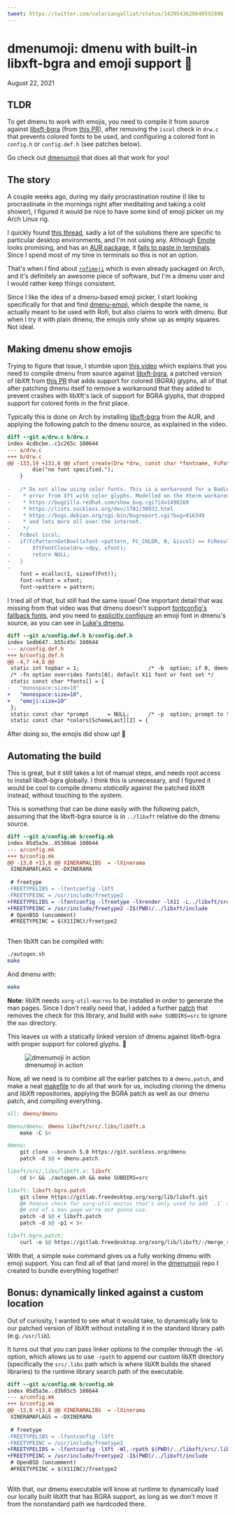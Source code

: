 ```yaml
---
tweet: https://twitter.com/valeriangalliat/status/1429543626640592898
---
```


# dmenumoji: dmenu with built-in libxft-bgra and emoji support 💪
August 22, 2021

## TLDR

To get dmenu to work with emojis, you need to compile it from source
against [libxft-bgra][] (from [this PR][libxft-pr]),
after removing the `iscol` check in `drw.c` that prevents colored fonts
to be used, and configuring a colored font in `config.h` or
`config.def.h` (see patches below).

[libxft-bgra]: https://aur.archlinux.org/packages/libxft-bgra/
[libxft-pr]: https://gitlab.freedesktop.org/xorg/lib/libxft/-/merge_requests/1

Go check out [dmenumoji](https://github.com/valeriangalliat/dmenumoji)
that does all that work for you!

## The story

A couple weeks ago, during my daily procrastination routine (I like to
procrastinate in the mornings right after meditating and taking a cold
shower), I figured it would be nice to have some kind of emoji picker on
my Arch Linux rig.

I quickly found [this thread](https://askubuntu.com/questions/1045915/how-to-insert-an-emoji-into-a-text-in-ubuntu-18-04-and-later),
sadly a lot of the solutions there are specific to particular desktop
environments, and I'm not using any. Although [Emote](https://github.com/tom-james-watson/Emote)
looks promising, and has an [AUR package](https://aur.archlinux.org/packages/emote),
it [fails to paste in terminals](https://github.com/tom-james-watson/Emote/issues/44).
Since I spend most of my time in terminals so this is not an option.

That's when I find about [`rofimoji`](https://github.com/fdw/rofimoji)
which is even already packaged on Arch, and it's definitely an awesome
piece of software, but I'm a dmenu user and I would rather keep things
consistent.

Since I like the idea of a dmenu-based emoji picker, I start looking
specifically for that and find [dmenu-emoji](https://github.com/porras/dmenu-emoji),
which despite the name, is actually meant to be used with Rofi, but also
claims to work with dmenu. But when I try it with plain dmenu, the
emojis only show up as empty squares. Not ideal.

## Making dmenu show emojis

Trying to figure that issue, I stumble upon [this video](https://youtu.be/0QkByBugq_4)
which explains that you need to compile dmenu from source against
[libxft-bgra], a patched version of libXft from [this PR][libxft-pr]
that adds support for colored (BGRA) glyphs, all of that after patching
dmenu itself to remove a workaround that they added to prevent crashes
with libXft's lack of support for BGRA glyphs, that dropped support for
colored fonts in the first place.

Typically this is done on Arch by installing [libxft-bgra] from the AUR,
and applying the following patch to the dmenu source, as explained in
the video.

```diff
diff --git a/drw.c b/drw.c
index 4cdbcbe..c1c265c 100644
--- a/drw.c
+++ b/drw.c
@@ -133,19 +133,6 @@ xfont_create(Drw *drw, const char *fontname, FcPattern *fontpattern)
 		die("no font specified.");
 	}
 
-	/* Do not allow using color fonts. This is a workaround for a BadLength
-	 * error from Xft with color glyphs. Modelled on the Xterm workaround. See
-	 * https://bugzilla.redhat.com/show_bug.cgi?id=1498269
-	 * https://lists.suckless.org/dev/1701/30932.html
-	 * https://bugs.debian.org/cgi-bin/bugreport.cgi?bug=916349
-	 * and lots more all over the internet.
-	 */
-	FcBool iscol;
-	if(FcPatternGetBool(xfont->pattern, FC_COLOR, 0, &iscol) == FcResultMatch && iscol) {
-		XftFontClose(drw->dpy, xfont);
-		return NULL;
-	}
-
 	font = ecalloc(1, sizeof(Fnt));
 	font->xfont = xfont;
 	font->pattern = pattern;
```

I tried all of that, but still had the same issue! One important detail
that was missing from that video was that dmenu doesn't support
[fontconfig's fallback fonts](https://github.com/valeriangalliat/dotfiles/blob/47506803600b0e5b194e35c56a835b54aae72f32/x11/fonts.conf),
and you need to [explicitly configure](https://bbs.archlinux.org/viewtopic.php?id=255799)
an emoji font in dmenu's source, as you can see in [Luke's dmenu](https://github.com/LukeSmithxyz/dmenu/blob/3a6bc67fbd6df190b002d33f600a6465cad9cfb8/config.h#L8).

```diff
diff --git a/config.def.h b/config.def.h
index 1edb647..b55c45c 100644
--- a/config.def.h
+++ b/config.def.h
@@ -4,7 +4,8 @@
 static int topbar = 1;                      /* -b  option; if 0, dmenu appears at bottom     */
 /* -fn option overrides fonts[0]; default X11 font or font set */
 static const char *fonts[] = {
-	"monospace:size=10"
+	"monospace:size=10",
+	"emoji:size=10"
 };
 static const char *prompt      = NULL;      /* -p  option; prompt to the left of input field */
 static const char *colors[SchemeLast][2] = {
```

After doing so, the emojis did show up! 🎉

## Automating the build

This is great, but it still takes a lot of manual steps, and needs root
access to install libxft-bgra globally. I think this is unnecessary, and
I figured it would be cool to compile dmenu *statically* against the
patched libXft instead, without touching to the system.

This is something that can be done easily with the following patch,
assuming that the libxft-bgra source is in `../libxft` relative do the
dmenu source.

```diff
diff --git a/config.mk b/config.mk
index 05d5a3e..05300a6 100644
--- a/config.mk
+++ b/config.mk
@@ -13,8 +13,8 @@ XINERAMALIBS  = -lXinerama
 XINERAMAFLAGS = -DXINERAMA
 
 # freetype
-FREETYPELIBS = -lfontconfig -lXft
-FREETYPEINC = /usr/include/freetype2
+FREETYPELIBS = -lfontconfig -lfreetype -lXrender -lX11 -L../libxft/src/.libs -l:libXft.a
+FREETYPEINC = /usr/include/freetype2 -I$(PWD)/../libxft/include
 # OpenBSD (uncomment)
 #FREETYPEINC = $(X11INC)/freetype2
 
```

Then libXft can be compiled with:

```sh
./autogen.sh
make
```

And dmenu with:

```sh
make
```

<div class="note">

**Note:** libXft needs `xorg-util-macros` to be installed in order to
generate the man pages. Since I don't really need that, I added a
further [patch](https://github.com/valeriangalliat/dmenumoji/blob/master/libxft.patch)
that removes the check for this library, and build with `make SUBDIRS=src`
to ignore the `man` directory.

</div>

This leaves us with a statically linked version of dmenu against
libxft-bgra with proper support for colored glyphs. 🥳

<figure class="center">
  <img alt="dmenumoji in action" src="https://raw.githubusercontent.com/valeriangalliat/dmenumoji/master/preview.png">
  <figcaption>dmenumoji in action</figcaption>
</figure>

Now, all we need is to combine all the earlier patches to a
`dmenu.patch`, and make a neat [makefile](https://github.com/valeriangalliat/dmenumoji/blob/master/Makefile)
to do all that work for us, including cloning the dmenu and libXft
repositories, applying the BGRA patch as well as our dmenu patch, and
compiling everything.

```makefile
all: dmenu/dmenu

dmenu/dmenu: dmenu libxft/src/.libs/libXft.a
	make -C $<

dmenu:
	git clone --branch 5.0 https://git.suckless.org/dmenu
	patch -d $@ < dmenu.patch

libxft/src/.libs/libXft.a: libxft
	cd $< && ./autogen.sh && make SUBDIRS=src

libxft: libxft-bgra.patch
	git clone https://gitlab.freedesktop.org/xorg/lib/libxft.git
	@# Remove check for xorg-util-macros that's only used to add `.1` at the
	@# end of a man page we're not gonna use.
	patch -d $@ < libxft.patch
	patch -d $@ -p1 < $<

libxft-bgra.patch:
	curl -o $@ https://gitlab.freedesktop.org/xorg/lib/libxft/-/merge_requests/1.patch
```

With that, a simple `make` command gives us a fully working dmenu with
emoji support. You can find all of that (and more) in the [dmenumoji](https://github.com/valeriangalliat/dmenumoji)
repo I created to bundle everything together!

## Bonus: dynamically linked against a custom location

Out of curiosity, I wanted to see what it would take, to dynamically
link to our patched version of libXft without installing it in the
standard library path (e.g. `/usr/lib`).

It turns out that you can pass linker options to the compiler through
the `-Wl` option, which allows us to use `-rpath` to append our custom
libXft directory (specifically the `src/.libs` path which is where
libXft builds the shared libraries) to the runtime library search path
of the executable.

```diff
diff --git a/config.mk b/config.mk
index 05d5a3e..d3b05c5 100644
--- a/config.mk
+++ b/config.mk
@@ -13,8 +13,8 @@ XINERAMALIBS  = -lXinerama
 XINERAMAFLAGS = -DXINERAMA
 
 # freetype
-FREETYPELIBS = -lfontconfig -lXft
-FREETYPEINC = /usr/include/freetype2
+FREETYPELIBS = -lfontconfig -lXft -Wl,-rpath $(PWD)/../libxft/src/.libs
+FREETYPEINC = /usr/include/freetype2 -I$(PWD)/../libxft/include
 # OpenBSD (uncomment)
 #FREETYPEINC = $(X11INC)/freetype2
 
```

With that, our dmenu executable will know at runtime to dynamically load
our locally built libXft that has BGRA support, as long as we don't move
it from the nonstandard path we hardcoded there.
